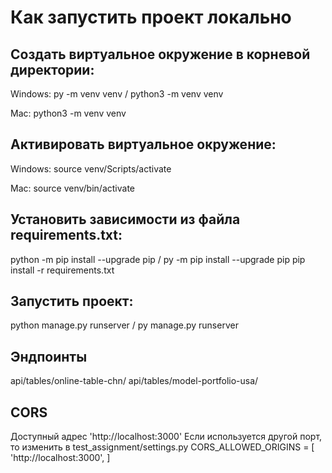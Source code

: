 # Как запустить проект локально

## Cоздать виртуальное окружение в корневой директории:
Windows:
py -m venv venv / python3 -m venv venv

Mac:
python3 -m venv venv

## Aктивировать виртуальное окружение:
Windows:
source venv/Scripts/activate

Mac:
source venv/bin/activate

## Установить зависимости из файла requirements.txt:

python -m pip install --upgrade pip / py -m pip install --upgrade pip
pip install -r requirements.txt

## Запустить проект:

python manage.py runserver / py manage.py runserver

## Эндпоинты

api/tables/online-table-chn/
api/tables/model-portfolio-usa/

## CORS

Доступный адрес 'http://localhost:3000'
Если используется другой порт, то изменить в test_assignment/settings.py 
CORS_ALLOWED_ORIGINS = [
    'http://localhost:3000',
]
